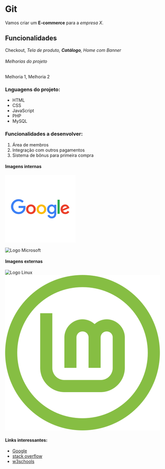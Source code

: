# Git 

Vamos criar um **E-commerce** para a *empresa X*.

## Funcionalidades

Checkout, _Tela de produto, **Catálogo**, Home com Banner_

###### Melhorias do projeto

Melhoria 1, Melhoria 2

### Lnguagens do projeto:

* HTML
* CSS
* JavaScript
* PHP
* MySQL

### Funcionalidades a desenvolver:

1. Área de membros
2. Integração com outros pagamentos
3. Sistema de bônus para primeira compra

#### Imagens internas
![Logo do Google](./img/Untitled.png)

![Logo Microsoft](./img/RWCZER.avif)

#### Imagens externas
![Logo Linux](https://logodownload.org/wp-content/uploads/2022/05/linux-logo-0.png)
![Logo Linux Mint](https://raw.githubusercontent.com/linuxmint/brand-logo/master/ring.svg)

#### Links interessantes:
* [Google](https://www.google.com/)
* [stack overflow](https://stackoverflow.com/)
* [w3schools](https://www.w3schools.com/)